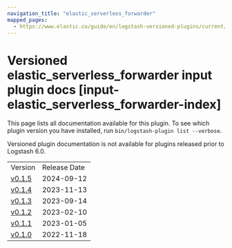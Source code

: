 ```yaml
---
navigation_title: "elastic_serverless_forwarder"
mapped_pages:
  - https://www.elastic.co/guide/en/logstash-versioned-plugins/current/input-elastic_serverless_forwarder-index.html
---
```


# Versioned elastic_serverless_forwarder input plugin docs [input-elastic_serverless_forwarder-index]

This page lists all documentation available for this plugin. To see which plugin version you have installed, run `bin/logstash-plugin list --verbose`.

Versioned plugin documentation is not available for plugins released prior to Logstash 6.0.

| | |
| :- | :- |
| Version | Release Date |
| [v0.1.5](v0-1-5-plugins-inputs-elastic_serverless_forwarder.md) | 2024-09-12 |
| [v0.1.4](v0-1-4-plugins-inputs-elastic_serverless_forwarder.md) | 2023-11-13 |
| [v0.1.3](v0-1-3-plugins-inputs-elastic_serverless_forwarder.md) | 2023-09-14 |
| [v0.1.2](v0-1-2-plugins-inputs-elastic_serverless_forwarder.md) | 2023-02-10 |
| [v0.1.1](v0-1-1-plugins-inputs-elastic_serverless_forwarder.md) | 2023-01-05 |
| [v0.1.0](v0-1-0-plugins-inputs-elastic_serverless_forwarder.md) | 2022-11-18 |
